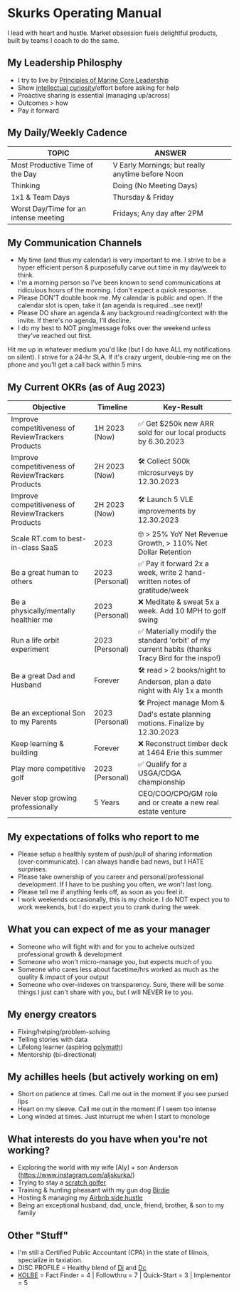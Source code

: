 # Skurks Operating Manual
I lead with heart and hustle. Market obsession fuels delightful products, built by teams I coach to do the same.

## My Leadership Philosphy
* I try to live by [Principles of Marine Core Leadership](https://www.usmcu.edu/Portals/218/Fidelity-%20Leadership%20Principles.pdf)
* Show [intellectual curiosity](https://www.forbes.com/sites/tomaspremuzic/2017/03/06/what-happens-when-leaders-lack-curiosity/#3cd906236b74)/effort before asking for help 
* Proactive sharing is essential (managing up/across)
* Outcomes > how
* Pay it forward

## My Daily/Weekly Cadence
TOPIC | ANSWER
----- | -----
Most Productive Time of the Day | V Early Mornings; but really anytime before Noon
Thinking|Doing (No Meeting Days) | Tuesday & Wednesday
1x1 & Team Days | Thursday & Friday
Worst Day/Time for an intense meeting | Fridays; Any day after 2PM

## My Communication Channels
* My time (and thus my calendar) is very important to me. I strive to be a hyper efficient person & purposefully carve out time in my day/week to think. 
* I'm a morning person so I've been known to send communications at ridiculous hours of the morning. I don't expect a quick response.
* Please DON'T double book me. My calendar is public and open. If the calendar slot is open, take it (an agenda is required...see next)!
* Please DO share an agenda & any background reading/context with the invite. If there's no agenda, I'll decline.
* I do my best to NOT ping/message folks over the weekend unless they've reached out first.

Hit me up in whatever medium you'd like (but I do have ALL my notifications on silent). I strive for a 24-hr SLA. If it's crazy urgent, double-ring me on the phone and you'll get a call back within 5 mins.

## My Current OKRs (as of Aug 2023)

Objective | Timeline | Key-Result
----- | ----- | -----
Improve competitiveness of ReviewTrackers Products | 1H 2023 (Now) | :white_check_mark: Get $250k new ARR sold for our local products by 6.30.2023
Improve competitiveness of ReviewTrackers Products | 2H 2023 (Now) | :hammer_and_wrench: Collect 500k microsurveys by 12.30.2023
Improve competitiveness of ReviewTrackers Products | 2H 2023 (Now) | :hammer_and_wrench: Launch 5 VLE improvements by 12.30.2023
Scale RT.com to best-in-class SaaS | 2023 | :nerd_face: > 25% YoY Net Revenue Growth, > 110% Net Dollar Retention
Be a great human to others | 2023 (Personal) | :white_check_mark: Pay it forward 2x a week, write 2 hand-written notes of gratitude/week 
Be a physically/mentally healthier me | 2023 (Personal) | :x: Meditate & sweat 5x a week. Add 10 MPH to golf swing
Run a life orbit experiment | 2023 (Personal) | :white_check_mark: Materially modify the standard 'orbit' of my current habits (thanks Tracy Bird for the inspo!)
Be a great Dad and Husband | Forever | :hammer_and_wrench: read > 2 books/night to Anderson, plan a date night with Aly 1x a month
Be an exceptional Son to my Parents | 2023 (Personal) | :hammer_and_wrench: Project manage Mom & Dad's estate planning motions. Finalize by 12.30.2023 
Keep learning & building | Forever | :x: Reconstruct timber deck at 1464 Erie this summer
Play more competitive golf | 2023 (Personal) | :white_check_mark: Qualify for a USGA/CDGA championship 
Never stop growing professionally | 5 Years | CEO/COO/CPO/GM role and or create a new real estate venture

## My expectations of folks who report to me
* Please setup a healthly system of push/pull of sharing information (over-communicate). I can always handle bad news, but I HATE surprises.
* Please take ownership of you career and personal/professional development. If I have to be pushing you often, we won't last long.
* Please tell me if anything feels off, as soon as you feel it.
* I work weekends occasionally, this is my choice. I do NOT expect you to work weekends, but I do expect you to crank during the week. 

## What you can expect of me as your manager
* Someone who will fight with and for you to acheive outsized professional growth & development
* Someone who won't micro-manage you, but expects much of you
* Someone who cares less about facetime/hrs worked as much as the quality & impact of your output
* Someone who over-indexes on transparency. Sure, there will be some things I just can't share with you, but I will NEVER lie to you. 

## My energy creators
* Fixing/helping/problem-solving
* Telling stories with data
* Lifelong learner (aspiring [polymath](https://en.wikipedia.org/wiki/Polymath))
* Mentorship (bi-directional)

## My achilles heels (but actively working on em)
* Short on patience at times. Call me out in the moment if you see pursed lips
* Heart on my sleeve. Call me out in the moment if I seem too intense
* Long winded at times. Just inturrupt me when I start to monologe 

## What interests do you have when you're not working?
* Exploring the world with my wife [Aly] + son Anderson (https://www.instagram.com/aljskurka/)
* Trying to stay a [scratch golfer](https://www.cdga.org/peer.asp?cmd=view&uid=6383196&id=)
* Training & hunting pheasant with my gun dog [Birdie](https://www.instagram.com/birdielegriff/)
* Hosting & managing my [Airbnb side hustle](https://www.airbnb.com/rooms/6229085)
* Being an exceptional husband, dad, uncle, friend, brother, & son to my family

## Other "Stuff"
* I'm still a Certified Public Accountant (CPA) in the state of Illinois, specialize in taxiation.
* DISC PROFILE = Healthy blend of [Di](https://www.crystalknows.com/disc/di-id-personality-type) and [Dc](https://www.crystalknows.com/disc/dc-personality-type)
* [KOLBE](http://paulkortman.com/2013/11/19/laymens-guide-kolbe-score/) = Fact Finder = 4  | Followthru = 7  | Quick-Start = 3 | Implementor = 5
